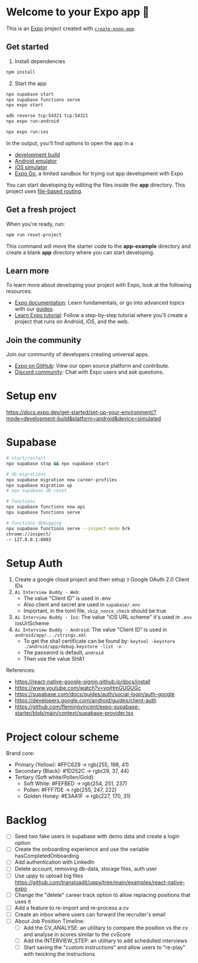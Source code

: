 # Welcome to your Expo app 👋

This is an [Expo](https://expo.dev) project created with [`create-expo-app`](https://www.npmjs.com/package/create-expo-app).

## Get started

1. Install dependencies

```bash
npm install
```

2. Start the app

```bash
npx supabase start
npx supabase functions serve
npx expo start

adb reverse tcp:54321 tcp:54321
npx expo run:android

npx expo run:ios
```

In the output, you'll find options to open the app in a

- [development build](https://docs.expo.dev/develop/development-builds/introduction/)
- [Android emulator](https://docs.expo.dev/workflow/android-studio-emulator/)
- [iOS simulator](https://docs.expo.dev/workflow/ios-simulator/)
- [Expo Go](https://expo.dev/go), a limited sandbox for trying out app development with Expo

You can start developing by editing the files inside the **app** directory. This project uses [file-based routing](https://docs.expo.dev/router/introduction).

## Get a fresh project

When you're ready, run:

```bash
npm run reset-project
```

This command will move the starter code to the **app-example** directory and create a blank **app** directory where you can start developing.

## Learn more

To learn more about developing your project with Expo, look at the following resources:

- [Expo documentation](https://docs.expo.dev/): Learn fundamentals, or go into advanced topics with our [guides](https://docs.expo.dev/guides).
- [Learn Expo tutorial](https://docs.expo.dev/tutorial/introduction/): Follow a step-by-step tutorial where you'll create a project that runs on Android, iOS, and the web.

## Join the community

Join our community of developers creating universal apps.

- [Expo on GitHub](https://github.com/expo/expo): View our open source platform and contribute.
- [Discord community](https://chat.expo.dev): Chat with Expo users and ask questions.

# Setup env
https://docs.expo.dev/get-started/set-up-your-environment/?mode=development-build&platform=android&device=simulated

# Supabase

```sh
# start/restart
npx supabase stop && npx supabase start

# db migrations
npx supabase migration new career-profiles
npx supabase migration up 
# npx supabase db reset 

# functions
npx supabase functions new api
npx supabase functions serve

# functions debugging 
npx supabase functions serve --inspect-mode brk
chrome://inspect/
-> 127.0.0.1:8083
```

# Setup Auth

1. Create a google cloud project and then setup `3` Google OAuth 2.0 Client IDs
2. `Ai Interview Buddy - Web`: 
   - The value "Client ID" is used in .env
   - Also client and secret are used in `supabase/.env`
   - Important, in the toml file, `skip_nonce_check` should be true
3. `Ai Interview Buddy - Ios`: The value "iOS URL scheme" it's used in `.env` iosUrlScheme
4. `Ai Interview Buddy - Android`: The value "Client ID" is used in `android/app/.../strings.xml`
   - To get the sha1 certificate can be found by: `keytool -keystore ./android/app/debug.keystore -list -v`
   - The password is default, `android`
   - Then use the value SHA1

References:
- https://react-native-google-signin.github.io/docs/install
- https://www.youtube.com/watch?v=vojHmGUGUGc
- https://supabase.com/docs/guides/auth/social-login/auth-google
- https://developers.google.com/android/guides/client-auth
- https://github.com/flemingvincent/expo-supabase-starter/blob/main/context/supabase-provider.tsx

# Project colour scheme

Brand core:
* Primary (Yellow): #FFC629 → rgb(255, 198, 41)
* Secondary (Black): #1D252C → rgb(29, 37, 44)
* Tertiary (Soft white/Pollen/Gold):
   - Soft White: #FEFBED → rgb(254, 251, 237)
   - Pollen: #FFF7DE → rgb(255, 247, 222)
   - Golden Honey: #E3AA1F → rgb(227, 170, 31)

 # Backlog
 - [ ] Seed two fake users in supabase with demo data and create a login option
 - [ ] Create the onboarding experience and use the variable hasCompletedOnboarding
 - [ ] Add authentication with LinkedIn
 - [ ] Delete account, removing db-data, storage files, auth user
 - [ ] Use uppy to upload big files https://github.com/transloadit/uppy/tree/main/examples/react-native-expo
-  [ ] Change the "delete" career track option to allow replacing positions that uses it
-  [ ] Add a feature to re-import and re-process a cv
-  [ ] Create an inbox where users can forward the recruiter's email 
-  [ ] About Job Position Timeline:
   -  [ ] Add the CV_ANALYSE: an utilitary to compare the position vs the cv and analyse in scores similar to the cvScore
   -  [ ] Add the INTERVIEW_STEP: an utilitary to add schedulled interviews
   -  [ ] Start saving the "custom instructions" and allow users to "re-play" with twicking the instructions
